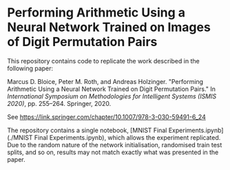# Performing Arithmetic Using a Neural Network Trained on Images of Digit Permutation Pairs

This repository contains code to replicate the work described in the following paper: 

Marcus D. Bloice, Peter M. Roth, and Andreas Holzinger. "Performing Arithmetic Using a Neural Network Trained on Digit Permutation Pairs." In _International Symposium on Methodologies for Intelligent Systems (ISMIS 2020)_, pp. 255–264. Springer, 2020. 

See <https://link.springer.com/chapter/10.1007/978-3-030-59491-6_24>

The repository contains a single notebook, [MNIST Final Experiments.ipynb](./MNIST Final Experiments.ipynb), which allows the experiment replicated. Due to the random nature of the network initialisation, randomised train test splits, and so on, results may not match exactly what was presented in the paper.
